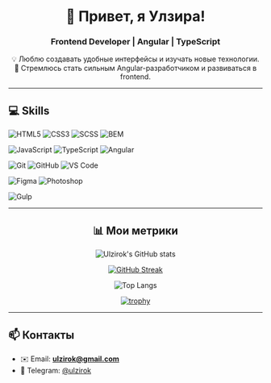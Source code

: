 <div align="center">

# 👋 Привет, я Улзира!  
### Frontend Developer | Angular | TypeScript  

💡 Люблю создавать удобные интерфейсы и изучать новые технологии.  
🚀 Стремлюсь стать сильным Angular-разработчиком и развиваться в frontend.  

</div>

---

## 💻 Skills

![HTML5](https://img.shields.io/badge/HTML5-E34F26?style=for-the-badge&logo=html5&logoColor=white)
![CSS3](https://img.shields.io/badge/CSS3-1572B6?style=for-the-badge&logo=css3&logoColor=white)
![SCSS](https://img.shields.io/badge/SCSS-CC6699?style=for-the-badge&logo=sass&logoColor=white)
![BEM](https://img.shields.io/badge/BEM-000000?style=for-the-badge&logo=htmlacademy&logoColor=white)

![JavaScript](https://img.shields.io/badge/JavaScript-F7E018?style=for-the-badge&logo=javascript&logoColor=black)
![TypeScript](https://img.shields.io/badge/TypeScript-3178C6?style=for-the-badge&logo=typescript&logoColor=white)
![Angular](https://img.shields.io/badge/Angular-DD0031?style=for-the-badge&logo=angular&logoColor=white)

![Git](https://img.shields.io/badge/Git-F05032?style=for-the-badge&logo=git&logoColor=white)
![GitHub](https://img.shields.io/badge/GitHub-181717?style=for-the-badge&logo=github&logoColor=white)
![VS Code](https://img.shields.io/badge/VS_Code-0078D4?style=for-the-badge&logo=visual-studio-code&logoColor=white)

![Figma](https://img.shields.io/badge/Figma-F24E1E?style=for-the-badge&logo=figma&logoColor=white)
![Photoshop](https://img.shields.io/badge/Photoshop-31A8FF?style=for-the-badge&logo=adobe-photoshop&logoColor=white)

![Gulp](https://img.shields.io/badge/Gulp-CF4647?style=for-the-badge&logo=gulp&logoColor=white)

---

<div align="center">

## 📊 Мои метрики

![Ulzirok's GitHub stats](https://github-readme-stats-git-masterrstaa-rickstaa.vercel.app/api?username=ulzirok&show_icons=true&count_private=true&include_all_commits=true&theme=radical)

[![GitHub Streak](https://streak-stats.demolab.com?user=ulzirok&theme=radical&hide_border=true&date_format=j%20M%5B%20Y%5D)](https://git.io/streak-stats)

![Top Langs](https://github-readme-stats-git-masterrstaa-rickstaa.vercel.app/api/top-langs/?username=ulzirok&layout=compact&langs_count=8&theme=radical)

[![trophy](https://github-profile-trophy.vercel.app/?username=ulzirok&theme=radical&no-frame=true&no-bg=true&margin-w=8&row=1)](https://github.com/ryo-ma/github-profile-trophy)

</div>

---

## 📫 Контакты

- ✉️ Email: **ulzirok@gmail.com**  
- 💬 Telegram: [@ulzirok](https://t.me/ulzirok)

